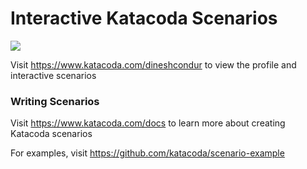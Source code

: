 # Interactive Katacoda Scenarios

[![](http://shields.katacoda.com/katacoda/dineshcondur/count.svg)](https://www.katacoda.com/dineshcondur "Get your profile on Katacoda.com")

Visit https://www.katacoda.com/dineshcondur to view the profile and interactive scenarios

### Writing Scenarios
Visit https://www.katacoda.com/docs to learn more about creating Katacoda scenarios

For examples, visit https://github.com/katacoda/scenario-example
